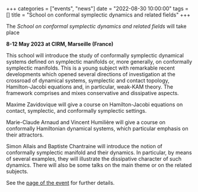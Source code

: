 +++
categories = ["events", "news"]
date = "2022-08-30 10:00:00"
tags = []
title = "School on conformal symplectic dynamics and related fields"
+++

The *School on conformal symplectic dynamics and related fields* will take place

**8-12 May 2023 at CIRM, Marseille (France)**

This school will introduce the study of conformally symplectic dynamical systems defined on symplectic manifolds or, more generally, on conformally symplectic manifolds. This is a young subject with remarkable recent developments which opened several directions of investigation at the crossroad of dynamical systems, symplectic and contact topology, Hamilton-Jacobi equations and, in particular, weak-KAM theory. The framework comprises and mixes conservative and dissipative aspects.

Maxime Zavidovique will give a course on Hamilton-Jacobi equations on contact, symplectic, and conformally symplectic settings.

Marie-Claude Arnaud and Vincent Humilière will give a course on conformally Hamiltonian dynamical systems, which particular emphasis on their attractors.

Simon Allais and Baptiste Chantraine will introduce the notion of conformally symplectic manifold and their dynamics. In particular, by means of several examples, they will illustrate the dissipative character of such dynamics.
There will also be some talks on the main theme or on the related subjects.

See the [page of the event](https://conferences.cirm-math.fr/2878.html) for further details.

